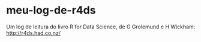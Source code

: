 # meu-log-de-r4ds
Um log de leitura do livro R for Data Science, de G Grolemund e H Wickham: http://r4ds.had.co.nz/
